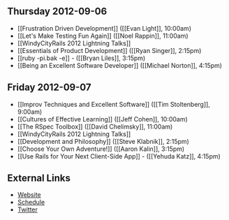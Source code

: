 <!-- TODO: add Creative Commons photo http://windycityrails.org/theme/4c3cd16ddabe9d11a800014d/stylesheets/images/sscc-jeff-zoline-photo.jpg (see link from their page to Flickr) -->

## Thursday 2012-09-06

* [[Frustration Driven Development]] ([[Evan Light]], 10:00am)
* [[Let's Make Testing Fun Again]] ([[Noel Rappin]], 11:00am)
* [[WindyCityRails 2012 Lightning Talks]]
* [[Essentials of Product Development]] ([[Ryan Singer]], 2:15pm)
* [[ruby -pi.bak -e]] - ([[Bryan Liles]], 3:15pm)
* [[Being an Excellent Software Developer]] ([[Michael Norton]], 4:15pm)

## Friday 2012-09-07

* [[Improv Techniques and Excellent Software]] ([[Tim Stoltenberg]], 9:00am)
* [[Cultures of Effective Learning]] ([[Jeff Cohen]], 10:00am)
* [[The RSpec Toolbox]] ([[David Chelimsky]], 11:00am)
* [[WindyCityRails 2012 Lightning Talks]]
* [[Development and Philosophy]] ([[Steve Klabnik]], 2:15pm)
* [[Choose Your Own Adventure!]] ([[Aaron Kalin]], 3:15pm)
* [[Use Rails for Your Next Client-Side App]] - ([[Yehuda Katz]], 4:15pm)

## External Links

* [Website](http://windycityrails.org/)
* [Schedule](http://windycityrails.org/schedule/)
* [Twitter](https://twitter.com/windycityrails)